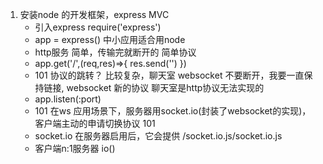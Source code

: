 1. 安装node 的开发框架，express MVC
    - 引入express require('express')
    - app = express() 中小应用适合用node
    - http服务 简单，传输完就断开的 简单协议
    - app.get('/',(req,res)=>{
        res.send('')
    })
    - 101 协议的跳转？ 比较复杂，聊天室  websocket
    不要断开，我要一直保持链接, websocket 新的协议
    聊天室是http协议无法实现的
    - app.listen(:port)
    - 101 在ws 应用场景下，服务器用socket.io(封装了websocket的实现)，
        客户端主动的申请切换协议 101
    - socket.io 在服务器启用后，它会提供 /socket.io.js/socket.io.js
    - 客户端n:1服务器 io()
